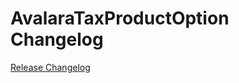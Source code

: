 # AvalaraTaxProductOption Changelog

[Release Changelog](https://github.com/spryker-eco/avalara-tax-product-option/releases)
